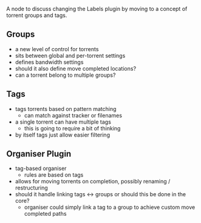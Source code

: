 A node to discuss changing the Labels plugin by moving to a concept of torrent groups and tags.

## Groups

* a new level of control for torrents
* sits between global and per-torrent settings
* defines bandwidth settings
* should it also define move completed locations?
* can a torrent belong to multiple groups?

## Tags

* tags torrents based on pattern matching
  * can match against tracker or filenames
* a single torrent can have multiple tags
  * this is going to require a bit of thinking
* by itself tags just allow easier filtering

## Organiser Plugin

* tag-based organiser
  * rules are based on tags
* allows for moving torrents on completion, possibly renaming / restructuring
* should it handle linking tags <-> groups or should this be done in the core?
  * organiser could simply link a tag to a group to achieve custom move completed paths